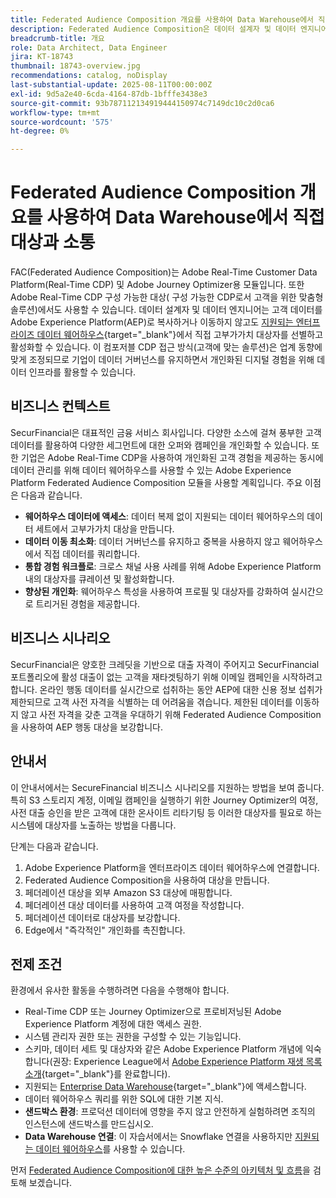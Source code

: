 ```yaml
---
title: Federated Audience Composition 개요를 사용하여 Data Warehouse에서 직접 대상과 소통
description: Federated Audience Composition은 데이터 설계자 및 데이터 엔지니어가 지원되는 데이터 웨어하우스에서 직접 고부가가치 대상을 큐레이션 및 활성화할 수 있는 강력한 기능입니다.
breadcrumb-title: 개요
role: Data Architect, Data Engineer
jira: KT-18743
thumbnail: 18743-overview.jpg
recommendations: catalog, noDisplay
last-substantial-update: 2025-08-11T00:00:00Z
exl-id: 9d5a2e40-6cda-4164-87db-1bfffe3438e3
source-git-commit: 93b787112134919444150974c7149dc10c2d0ca6
workflow-type: tm+mt
source-wordcount: '575'
ht-degree: 0%

---
```


# Federated Audience Composition 개요를 사용하여 Data Warehouse에서 직접 대상과 소통

FAC(Federated Audience Composition)는 Adobe Real-Time Customer Data Platform(Real-Time CDP) 및 Adobe Journey Optimizer용 모듈입니다. 또한 Adobe Real-Time CDP 구성 가능한 대상( 구성 가능한 CDP로서 고객을 위한 맞춤형 솔루션)에서도 사용할 수 있습니다. 데이터 설계자 및 데이터 엔지니어는 고객 데이터를 Adobe Experience Platform(AEP)로 복사하거나 이동하지 않고도 [지원되는 엔터프라이즈 데이터 웨어하우스](https://experienceleague.adobe.com/en/docs/federated-audience-composition/using/start/access-prerequisites){target="_blank"}에서 직접 고부가가치 대상자를 선별하고 활성화할 수 있습니다. 이 컴포저블 CDP 접근 방식(고객에 맞는 솔루션)은 업계 동향에 맞게 조정되므로 기업이 데이터 거버넌스를 유지하면서 개인화된 디지털 경험을 위해 데이터 인프라를 활용할 수 있습니다.

## 비즈니스 컨텍스트

SecurFinancial은 대표적인 금융 서비스 회사입니다. 다양한 소스에 걸쳐 풍부한 고객 데이터를 활용하여 다양한 세그먼트에 대한 오퍼와 캠페인을 개인화할 수 있습니다. 또한 기업은 Adobe Real-Time CDP을 사용하여 개인화된 고객 경험을 제공하는 동시에 데이터 관리를 위해 데이터 웨어하우스를 사용할 수 있는 Adobe Experience Platform Federated Audience Composition 모듈을 사용할 계획입니다. 주요 이점은 다음과 같습니다.

- **웨어하우스 데이터에 액세스**: 데이터 복제 없이 지원되는 데이터 웨어하우스의 데이터 세트에서 고부가가치 대상을 만듭니다.
- **데이터 이동 최소화**: 데이터 거버넌스를 유지하고 중복을 사용하지 않고 웨어하우스에서 직접 데이터를 쿼리합니다.
- **통합 경험 워크플로**: 크로스 채널 사용 사례를 위해 Adobe Experience Platform 내의 대상자를 큐레이션 및 활성화합니다.
- **향상된 개인화**: 웨어하우스 특성을 사용하여 프로필 및 대상자를 강화하여 실시간으로 트리거된 경험을 제공합니다.

## 비즈니스 시나리오

SecurFinancial은 양호한 크레딧을 기반으로 대출 자격이 주어지고 SecurFinancial 포트폴리오에 활성 대출이 없는 고객을 재타겟팅하기 위해 이메일 캠페인을 시작하려고 합니다. 온라인 행동 데이터를 실시간으로 섭취하는 동안 AEP에 대한 신용 정보 섭취가 제한되므로 고객 사전 자격을 식별하는 데 어려움을 겪습니다. 제한된 데이터를 이동하지 않고 사전 자격을 갖춘 고객을 우대하기 위해 Federated Audience Composition을 사용하여 AEP 행동 대상을 보강합니다.

## 안내서

이 안내서에서는 SecureFinancial 비즈니스 시나리오를 지원하는 방법을 보여 줍니다. 특히 S3 스토리지 계정, 이메일 캠페인을 실행하기 위한 Journey Optimizer의 여정, 사전 대출 승인을 받은 고객에 대한 온사이트 리타기팅 등 이러한 대상자를 필요로 하는 시스템에 대상자를 노출하는 방법을 다룹니다.

단계는 다음과 같습니다.

1. Adobe Experience Platform을 엔터프라이즈 데이터 웨어하우스에 연결합니다.
2. Federated Audience Composition을 사용하여 대상을 만듭니다.
3. 페더레이션 대상을 외부 Amazon S3 대상에 매핑합니다.
4. 페더레이션 대상 데이터를 사용하여 고객 여정을 작성합니다.
5. 페더레이션 데이터로 대상자를 보강합니다.
6. Edge에서 &quot;즉각적인&quot; 개인화를 촉진합니다.

## 전제 조건

환경에서 유사한 활동을 수행하려면 다음을 수행해야 합니다.

- Real-Time CDP 또는 Journey Optimizer으로 프로비저닝된 Adobe Experience Platform 계정에 대한 액세스 권한.
- 시스템 관리자 권한 또는 권한을 구성할 수 있는 기능입니다.
- 스키마, 데이터 세트 및 대상자와 같은 Adobe Experience Platform 개념에 익숙합니다(권장: Experience League에서 [Adobe Experience Platform 재생 목록 소개](https://experienceleague.adobe.com/en/playlists/experience-platform-introduction?lang=en){target="_blank"}를 완료합니다).
- 지원되는 [Enterprise Data Warehouse](https://experienceleague.adobe.com/en/docs/federated-audience-composition/using/start/access-prerequisites){target="_blank"}에 액세스합니다.
- 데이터 웨어하우스 쿼리를 위한 SQL에 대한 기본 지식.
- **샌드박스 환경**: 프로덕션 데이터에 영향을 주지 않고 안전하게 실험하려면 조직의 인스턴스에 샌드박스를 만드십시오.
- **Data Warehouse 연결**: 이 자습서에서는 Snowflake 연결을 사용하지만 [지원되는 데이터 웨어하우스](https://experienceleague.adobe.com/en/docs/federated-audience-composition/using/start/access-prerequisites)를 사용할 수 있습니다.

먼저 [Federated Audience Composition에 대한 높은 수준의 아키텍처 및 흐름](fac-architecture-and-flow.md)을 검토해 보겠습니다.
